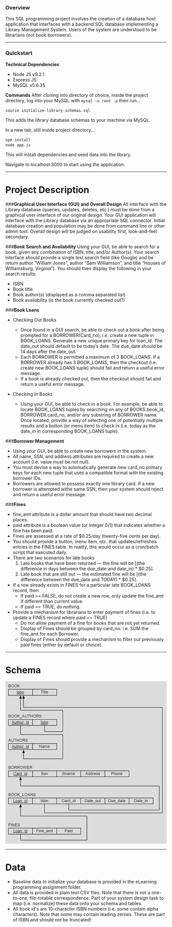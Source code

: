### **Overview**

This SQL programming project involves the creation of a database host application that
interfaces with a backend SQL database implementing a Library Management System. Users of
the system are understood to be librarians (not book borrowers).

---

### **Quickstart**

**Technical Dependencies**
  * Node JS v9.2.1
  * Express JS
  * MySQL v5.6.35

**Commands**
After cloning into directory of choice, inside the project directory, log into your MySQL with `mysql -u root -p` then run...
```
source initialize-library-schemas.sql
```
This adds the library database schemas to your machine via MySQL.

In a new tab, still inside project directory...
```
npm install
node app.js
```

This will install dependencies and seed data into the library.

Navigate to localhost:3000 to start using the application.

---

# **Project Description**

###**Graphical User Interface (GUI) and Overall Design**
All interface with the Library database (queries, updates, deletes, etc.) must be done from a graphical user interface of  our original design. Your GUI application will interface with the Library database via an appropriate SQL connector. Initial database creation and population may be done from command line or other admin tool. Overall design will be judged on usability first, look-and-feel secondary.

###**Book Search and Availability**
Using your GUI, be able to search for a book, given any combination of ISBN, title, and/or Author(s). Your search interface should provide a single text search field (like Google) and be return author “William Jones”, author “Sam Williamson”, and title “Houses of Williamsburg, Virginia”). You should then display the following in your search results:
* ISBN
* Book title
* Book author(s) (displayed as a comma separated list)
* Book availability (is the book currently checked out?)

###**Book Loans**
* Checking Out Books
  * Once found in a GUI search, be able to check out a book after being prompted for a BORROWER(Card_no), i.e. create a new tuple in BOOK_LOANS. Generate a new unique primary key for loan_id. The date_out should default to be today’s date. The due_date should be 14 days after the date_out.
  * Each BORROWER is permitted a maximum of 3 BOOK_LOANS. If a BORROWER already has 3 BOOK_LOANS, then the checkout (i.e. create new BOOK_LOANS tuple) should fail and return a useful error message.
  * If a book is already checked out, then the checkout should fail and return a useful error message.

* Checking In Books
  * Using your GUI, be able to check in a book. For example, be able to locate BOOK_LOANS tuples by searching on any of BOOKS.book_id, BORROWER.card_no, and/or any substring of BORROWER name. Once located, provide a way of selecting one of potentially multiple results and a button (or menu item) to check in (i.e. today as the date_in in corresponding BOOK_LOANS tuple).

###**Borrower Management**
* Using your GUI, be able to create new borrowers in the system.
* All name, SSN, and address attributes are required to create a new account (i.e. value must be not null).
* You must devise a way to automatically generate new card_no primary keys for each new tuple that uses a compatible format with the existing borrower IDs.
* Borrowers are allowed to possess exactly one library card. If a new borrower is attempted withe same SSN, then your system should reject and return a useful error message.

###**Fines**
* fine_amt attribute is a dollar amount that should have two decimal places.
* paid attribute is a boolean value (or integer 0/1) that indicates whether a fine has been paid.
* Fines are assessed at a rate of $0.25/day (twenty-five cents per day).
* You should provide a button, menu item, etc. that updates/refreshes entries in the FINES table. In reality, this would occur as a cron/batch script that executed daily.
* There are two scenarios for late books
  1. Late books that have been returned — the fine will be [(the difference in days between the due_date and date_in) * $0.25].
  2. Late book that are still out — the estimated fine will be [(the difference between the due_date and TODAY) * $0.25].
* If a row already exists in FINES for a particular late BOOK_LOANS record, then
  * If paid == FALSE, do not create a new row, only update the fine_amt if different than current value.
  * If paid == TRUE, do nothing.
* Provide a mechanism for librarians to enter payment of fines (i.e. to update a FINES record where paid == TRUE)
  * Do not allow payment of a fine for books that are not yet returned.
  * Display of Fines should be grouped by card_no. i.e. SUM the fine_amt for each Borrower.
  * Display of Fines should provide a mechanism to filter out previously paid fines (either by default or choice).

---

# **Schema**
![Alt text](./schema_img.png?raw=true "Title")

---

# **Data**
* Baseline data to initialize your database is provided in the eLearning programming assignment folder.
* All data is provided in plain text CSV files. Note that there is not a one-to-one, file-totable correspondence. Part of your system design task to map (i.e. normalize) these data onto your schema and tables.
* All book id's are 10-character ISBN numbers (i.e. some contain alpha characters). Note that some may contain leading zeroes. These are part of ISBN and should not be truncated!
